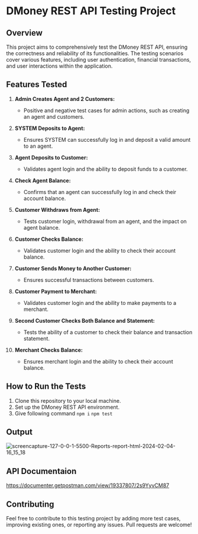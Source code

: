# DMoney REST API Testing Project

## Overview

This project aims to comprehensively test the DMoney REST API, ensuring the correctness and reliability of its functionalities. The testing scenarios cover various features, including user authentication, financial transactions, and user interactions within the application.

## Features Tested

1. **Admin Creates Agent and 2 Customers:**
   - Positive and negative test cases for admin actions, such as creating an agent and customers.

2. **SYSTEM Deposits to Agent:**
   - Ensures SYSTEM can successfully log in and deposit a valid amount to an agent.

3. **Agent Deposits to Customer:**
   - Validates agent login and the ability to deposit funds to a customer.

4. **Check Agent Balance:**
   - Confirms that an agent can successfully log in and check their account balance.

5. **Customer Withdraws from Agent:**
   - Tests customer login, withdrawal from an agent, and the impact on agent balance.

6. **Customer Checks Balance:**
   - Validates customer login and the ability to check their account balance.

7. **Customer Sends Money to Another Customer:**
   - Ensures successful transactions between customers.

8. **Customer Payment to Merchant:**
   - Validates customer login and the ability to make payments to a merchant.

9. **Second Customer Checks Both Balance and Statement:**
   - Tests the ability of a customer to check their balance and transaction statement.

10. **Merchant Checks Balance:**
    - Ensures merchant login and the ability to check their account balance.

## How to Run the Tests

1. Clone this repository to your local machine.
2. Set up the DMoney REST API environment.
3. Give following command
   ```npm i```
   ```npm test```

## Output
![screencapture-127-0-0-1-5500-Reports-report-html-2024-02-04-16_15_18](https://github.com/iamsafridi/dmoney-newman-report/assets/82276738/70809ab6-2517-4ce6-ad6d-e97ee6b8dc37)

## API Documentaion
https://documenter.getpostman.com/view/19337807/2s9YyvCM87

## Contributing

Feel free to contribute to this testing project by adding more test cases, improving existing ones, or reporting any issues. Pull requests are welcome!

